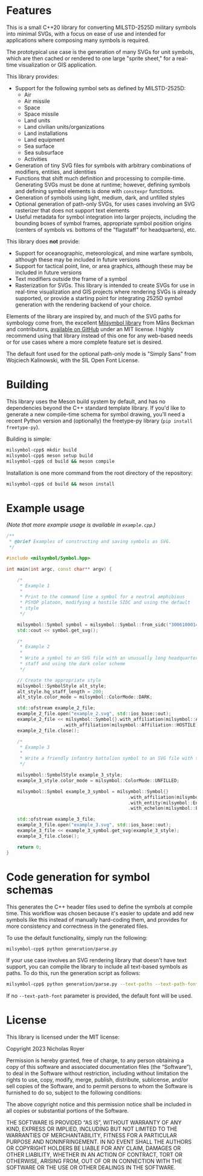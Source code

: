 # Features

This is a small C++20 library for converting MILSTD-2525D military symbols into minimal SVGs, with a focus on ease of use and intended for applications where composing many symbols is required. 

The prototypical use case is the generation of many SVGs for unit symbols, which are then cached or rendered to one large "sprite sheet," for a real-time visualization or GIS application.

This library provides:

- Support for the following symbol sets as defined by MILSTD-2525D:
	- Air
	- Air missile
	- Space
	- Space missile
	- Land units
	- Land civilian units/organizations
	- Land installations
	- Land equipment
	- Sea surface
	- Sea subsurface
	- Activities
- Generation of tiny SVG files for symbols with arbitrary combinations of modifiers, entities, and identities
- Functions that shift much definition and processing to compile-time. Generating SVGs must be done at runtime; however, defining symbols and defining symbol elements is done with `constexpr` functions. 
- Generation of symbols using light, medium, dark, and unfilled styles
- Optional generation of path-only SVGs, for uses cases involving an SVG rasterizer that does not support text elements
- Useful metadata for symbol integration into larger projects, including the bounding boxes of symbol frames, appropriate symbol position origins (centers of symbols vs. bottoms of the "flagstaff" for headquarters), etc.

This library does **not** provide:

- Support for oceanographic, meteorological, and mine warfare symbols, although these may be included in future versions
- Support for tactical point, line, or area graphics, although these may be included in future versions
- Text modifiers outside the frame of a symbol
- Rasterization for SVGs. This library is intended to create SVGs for use in real-time visualization and GIS projects where rendering SVGs is already supported, or provide a starting point for integrating 2525D symbol generation with the rendering backend of your choice. 

Elements of the library are inspired by, and much of the SVG paths for symbology come from, the excellent [Milsymbol library](https://www.spatialillusions.com/milsymbol/) from Måns Beckman and contributors, [available on GitHub](https://github.com/spatialillusions/milsymbol) under an MIT license. I highly recommend using that library instead of this one for any web-based needs or for use cases where a more complete feature set is desired. 

The default font used for the optional path-only mode is "Simply Sans" from Wojciech Kalinowski, with the SIL Open Font License.

# Building

This library uses the Meson build system by default, and has no dependencies beyond the C++ standard template library. If you'd like to generate a new compile-time schema for symbol drawing, you'll need a recent Python version and (optionally) the freetype-py library (`pip install freetype-py`). 

Building is simple:

```Bash
milsymbol-cpp$ mkdir build
milsymbol-cpp$ meson setup build
milsymbol-cpp$ cd build && meson compile
```

Installation is one more command from the root directory of the repository:

```Bash
milsymbol-cpp$ cd build && meson install
```

# Example usage

*(Note that more example usage is available in `example.cpp`.)*

```cpp
/**
 * @brief Examples of constructing and saving symbols as SVG.
 */

#include <milsymbol/Symbol.hpp>

int main(int argc, const char** argv) {

    /*
     * Example 1
     *
     * Print to the command line a symbol for a neutral amphibious
     * PSYOP platoon, modifying a hostile SIDC and using the default
     * style
     */

    milsymbol::Symbol symbol = milsymbol::Symbol::from_sidc("30061000141106000060").with_affiliation(milsymbol::Affiliation::NEUTRAL);
    std::cout << symbol.get_svg();

    /*
     * Example 2
     *
     * Write a symbol to an SVG file with an unusually long headquarters
     * staff and using the dark color scheme
     */

    // Create the appropriate style
    milsymbol::SymbolStyle alt_style;
    alt_style.hq_staff_length = 200;
    alt_style.color_mode = milsymbol::ColorMode::DARK;

    std::ofstream example_2_file;
    example_2_file.open("example_2.svg", std::ios_base::out);
    example_2_file << milsymbol::Symbol{}.with_affiliation(milsymbol::Affiliation::FRIEND).as_headquarters(true)
                     .with_affiliation(milsymbol::Affiliation::HOSTILE).get_svg(alt_style);
    example_2_file.close();

    /*
     * Example 3
     *
     * Write a friendly infantry battalion symbol to an SVG file with the unfilled style
     */

    milsymbol::SymbolStyle example_3_style;
    example_3_style.color_mode = milsymbol::ColorMode::UNFILLED;

    milsymbol::Symbol example_3_symbol = milsymbol::Symbol{}
                                             .with_affiliation(milsymbol::Affiliation::FRIEND)
                                             .with_entity(milsymbol::Entities::LAND_UNIT_INFANTRY)
                                             .with_echelon(milsymbol::Echelon::BATTALION);

    std::ofstream example_3_file;
    example_3_file.open("example_3.svg", std::ios_base::out);
    example_3_file << example_3_symbol.get_svg(example_3_style);
    example_3_file.close();

    return 0;
}
```

# Code generation for symbol schemas

This generates the C++ header files used to define the symbols at compile time. This workflow was chosen because it's easier to update and add new symbols like this instead of manually hard-coding them, and provides for more consistency and correctness in the generated files. 

To use the default functionality, simply run the following:

```bash
milsymbol-cpp$ python generation/parse.py
```

If your use case involves an SVG rendering library that doesn't have text support, you can compile the library to include all text-based symbols as paths. To do this, run the generation script as follows:

```bash
milsymbol-cpp$ python generation/parse.py --text-paths --text-path-font 'path/to/font.ttf'
```

If no `--text-path-font` parameter is provided, the default font will be used.

# License

This library is licensed under the MIT license:

Copyright 2023 Nicholas Royer

Permission is hereby granted, free of charge, to any person obtaining a copy of this software and associated documentation files (the “Software”), to deal in the Software without restriction, including without limitation the rights to use, copy, modify, merge, publish, distribute, sublicense, and/or sell copies of the Software, and to permit persons to whom the Software is furnished to do so, subject to the following conditions:

The above copyright notice and this permission notice shall be included in all copies or substantial portions of the Software.

THE SOFTWARE IS PROVIDED “AS IS”, WITHOUT WARRANTY OF ANY KIND, EXPRESS OR IMPLIED, INCLUDING BUT NOT LIMITED TO THE WARRANTIES OF MERCHANTABILITY, FITNESS FOR A PARTICULAR PURPOSE AND NONINFRINGEMENT. IN NO EVENT SHALL THE AUTHORS OR COPYRIGHT HOLDERS BE LIABLE FOR ANY CLAIM, DAMAGES OR OTHER LIABILITY, WHETHER IN AN ACTION OF CONTRACT, TORT OR OTHERWISE, ARISING FROM, OUT OF OR IN CONNECTION WITH THE SOFTWARE OR THE USE OR OTHER DEALINGS IN THE SOFTWARE.

